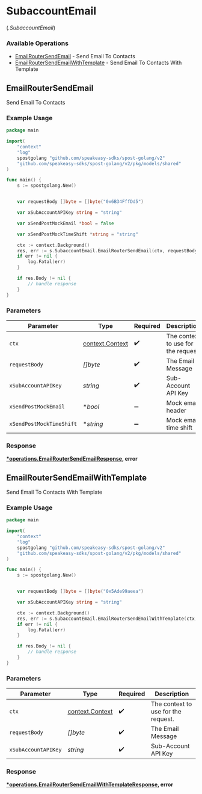 # SubaccountEmail
(*.SubaccountEmail*)

### Available Operations

* [EmailRouterSendEmail](#emailroutersendemail) - Send Email To Contacts
* [EmailRouterSendEmailWithTemplate](#emailroutersendemailwithtemplate) - Send Email To Contacts With Template

## EmailRouterSendEmail

Send Email To Contacts

### Example Usage

```go
package main

import(
	"context"
	"log"
	spostgolang "github.com/speakeasy-sdks/spost-golang/v2"
	"github.com/speakeasy-sdks/spost-golang/v2/pkg/models/shared"
)

func main() {
    s := spostgolang.New()


    var requestBody []byte = []byte("0x6B34FffDd5")

    var xSubAccountAPIKey string = "string"

    var xSendPostMockEmail *bool = false

    var xSendPostMockTimeShift *string = "string"

    ctx := context.Background()
    res, err := s.SubaccountEmail.EmailRouterSendEmail(ctx, requestBody, xSubAccountAPIKey, xSendPostMockEmail, xSendPostMockTimeShift)
    if err != nil {
        log.Fatal(err)
    }

    if res.Body != nil {
        // handle response
    }
}
```

### Parameters

| Parameter                                             | Type                                                  | Required                                              | Description                                           |
| ----------------------------------------------------- | ----------------------------------------------------- | ----------------------------------------------------- | ----------------------------------------------------- |
| `ctx`                                                 | [context.Context](https://pkg.go.dev/context#Context) | :heavy_check_mark:                                    | The context to use for the request.                   |
| `requestBody`                                         | *[]byte*                                              | :heavy_check_mark:                                    | The Email Message                                     |
| `xSubAccountAPIKey`                                   | *string*                                              | :heavy_check_mark:                                    | Sub-Account API Key                                   |
| `xSendPostMockEmail`                                  | **bool*                                               | :heavy_minus_sign:                                    | Mock email header                                     |
| `xSendPostMockTimeShift`                              | **string*                                             | :heavy_minus_sign:                                    | Mock email time shift                                 |


### Response

**[*operations.EmailRouterSendEmailResponse](../../models/operations/emailroutersendemailresponse.md), error**


## EmailRouterSendEmailWithTemplate

Send Email To Contacts With Template

### Example Usage

```go
package main

import(
	"context"
	"log"
	spostgolang "github.com/speakeasy-sdks/spost-golang/v2"
	"github.com/speakeasy-sdks/spost-golang/v2/pkg/models/shared"
)

func main() {
    s := spostgolang.New()


    var requestBody []byte = []byte("0x5Ade99aeea")

    var xSubAccountAPIKey string = "string"

    ctx := context.Background()
    res, err := s.SubaccountEmail.EmailRouterSendEmailWithTemplate(ctx, requestBody, xSubAccountAPIKey)
    if err != nil {
        log.Fatal(err)
    }

    if res.Body != nil {
        // handle response
    }
}
```

### Parameters

| Parameter                                             | Type                                                  | Required                                              | Description                                           |
| ----------------------------------------------------- | ----------------------------------------------------- | ----------------------------------------------------- | ----------------------------------------------------- |
| `ctx`                                                 | [context.Context](https://pkg.go.dev/context#Context) | :heavy_check_mark:                                    | The context to use for the request.                   |
| `requestBody`                                         | *[]byte*                                              | :heavy_check_mark:                                    | The Email Message                                     |
| `xSubAccountAPIKey`                                   | *string*                                              | :heavy_check_mark:                                    | Sub-Account API Key                                   |


### Response

**[*operations.EmailRouterSendEmailWithTemplateResponse](../../models/operations/emailroutersendemailwithtemplateresponse.md), error**

